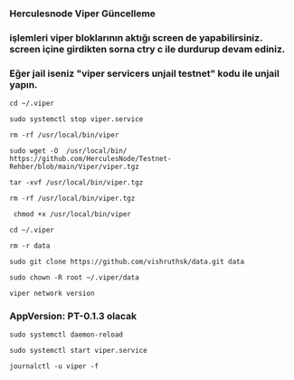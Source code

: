 ### Herculesnode Viper Güncelleme

### işlemleri viper bloklarının aktığı screen de yapabilirsiniz. screen içine girdikten sorna ctry c ile durdurup devam ediniz.
### Eğer jail iseniz "viper servicers unjail <operatorAddr> <fromAddr> testnet" kodu ile unjail yapın.


```
cd ~/.viper
```
 
``` 
sudo systemctl stop viper.service
```

```
rm -rf /usr/local/bin/viper
```

```
sudo wget -O  /usr/local/bin/  https://github.com/HerculesNode/Testnet-Rehber/blob/main/Viper/viper.tgz
```

```
tar -xvf /usr/local/bin/viper.tgz
```

```
rm -rf /usr/local/bin/viper.tgz
```

```
 chmod +x /usr/local/bin/viper
 ```

```
cd ~/.viper
```

```
rm -r data
```

```
sudo git clone https://github.com/vishruthsk/data.git data
```

```
sudo chown -R root ~/.viper/data
```

 
```
viper network version
 ```

### AppVersion: PT-0.1.3 olacak

```
sudo systemctl daemon-reload
```

```
sudo systemctl start viper.service
```

```
journalctl -u viper -f
```

